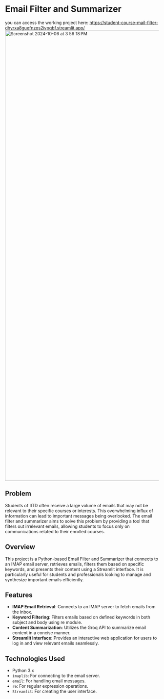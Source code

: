 # Email Filter and Summarizer

you can access the working project here: https://student-course-mail-filter-dhyrxa8guefnzqs2ivpqbf.streamlit.app/
<img width="1469" alt="Screenshot 2024-10-06 at 3 56 18 PM" src="https://github.com/user-attachments/assets/351db932-4fb0-48c8-955d-c7dc7869d30e">

## Problem

Students of IITD often receive a large volume of emails that may not be relevant to their specific courses or interests. This overwhelming influx of information can lead to important messages being overlooked. The email filter and summarizer aims to solve this problem by providing a tool that filters out irrelevant emails, allowing students to focus only on communications related to their enrolled courses.

## Overview

This project is a Python-based Email Filter and Summarizer that connects to an IMAP email server, retrieves emails, filters them based on specific keywords, and presents their content using a Streamlit interface. It is particularly useful for students and professionals looking to manage and synthesize important emails efficiently.

## Features

- **IMAP Email Retrieval**: Connects to an IMAP server to fetch emails from the inbox.
- **Keyword Filtering**: Filters emails based on defined keywords in both subject and body using re module.
- **Content Summarization**: Utilizes the Groq API to summarize email content in a concise manner.
- **Streamlit Interface**: Provides an interactive web application for users to log in and view relevant emails seamlessly.

## Technologies Used

- Python 3.x
- `imaplib`: For connecting to the email server.
- `email`: For handling email messages.
- `re`: For regular expression operations.
- `Streamlit`: For creating the user interface.
